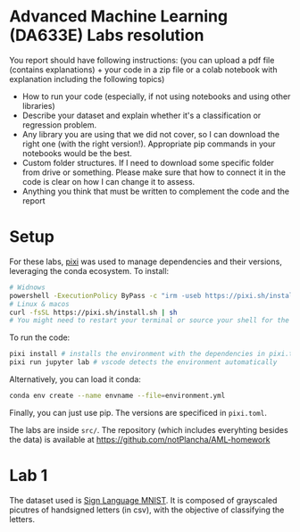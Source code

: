 # Advanced Machine Learning (DA633E) Labs resolution

You report should have following instructions: (you can upload a pdf file (contains explanations) + your code in a zip file or a colab notebook with explanation including the following topics)

- How to run your code (especially, if not using notebooks and using other libraries)
- Describe your dataset and explain whether it's a classification or regression problem.
- Any library you are using that we did not cover, so I can download the right one (with the right version!). Appropriate pip commands in your notebooks would be the best.
- Custom folder structures. If I need to download some specific folder from drive or something. Please make sure that how to connect it in the code is clear on how I can change it to assess.
- Anything you think that must be written to complement the code and the report

# Setup

For these labs, [pixi](pixi.sh) was used to manage dependencies and their versions, leveraging the conda ecosystem. To install:

```bash
# Widnows
powershell -ExecutionPolicy ByPass -c "irm -useb https://pixi.sh/install.ps1 | iex" 
# Linux & macos
curl -fsSL https://pixi.sh/install.sh | sh
# You might need to restart your terminal or source your shell for the changes to take effect.
```

To run the code:

```sh
pixi install # installs the environment with the dependencies in pixi.toml
pixi run jupyter lab # vscode detects the environment automatically 
```

Alternatively, you can load it conda:

```sh
conda env create --name envname --file=environment.yml
```

Finally, you can just use pip. The versions are specificed in `pixi.toml`.

The labs are inside `src/`. The repository (which includes everyhting besides the data) is available at https://github.com/notPlancha/AML-homework

# Lab 1

The dataset used is [Sign Language MNIST](https://www.kaggle.com/datasets/datamunge/sign-language-mnist). It is composed of grayscaled picutres of handsigned letters (in csv), with the objective of classifying the letters.